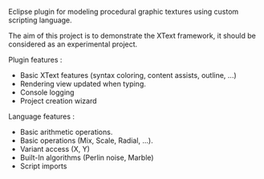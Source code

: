 Eclipse plugin for modeling procedural graphic textures using custom scripting language.

The aim of this project is to demonstrate the XText framework, it should be considered as an experimental project.

Plugin features :
* Basic XText features (syntax coloring, content assists, outline, ...)
* Rendering view updated when typing.
* Console logging
* Project creation wizard

Language features :
* Basic arithmetic operations.
* Basic operations (Mix, Scale, Radial, ...).
* Variant access (X, Y)
* Built-In algorithms (Perlin noise, Marble)
* Script imports
